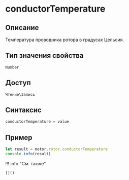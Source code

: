 # conductorTemperature

## Описание
Температура проводника ротора в градусах Цельсия.

## Тип значения свойства
`Number`

## Доступ
`Чтение\Запись`

## Синтаксис
```javascript
conductorTemperature = value
```

## Пример
```javascript linenums="1"
let result = motor.rotor.conductorTemperature
console.info(result)
```

!!! info "См. также"

    []()


